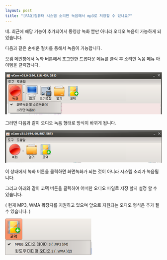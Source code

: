 ```yaml
---
layout: post
title: "[FAQ]컴퓨터 시스템 소리만 녹음해서 mp3로 저장할 수 있나요?"
---
```


네. 최근에 해당 기능이 추가되어서 동영상 녹화 뿐만 아니라 오디오 녹음이 가능하게 되었습니다.

다음과 같은 손쉬운 절차를 통해서 녹음이 가능합니다.

오캠 메인창에서 녹화 버튼에서 조그만한 드롭다운 메뉴를 클릭 후 소리만 녹음 메뉴 아이템을 클릭합니다.

![](/images/faq_68_img_1.png)

그러면 다음과 같이 오디오 녹음 형태로 방식이 바뀌게 됩니다.

![](/images/faq_68_img_2.png)

이 상태에서 녹화 버튼을 클릭하면 화면녹화가 되는 것이 아니라 시스템 소리가 녹음됩니다.

그리고 아래와 같이 코덱 버튼을 클릭하여 어떠한 오디오 파일로 저장 할지 설정 할 수 있습니다.

( 현재 MP3, WMA 확장자를 지원하고 있으며 앞으로 지원되는 오디오 형식은 추가 될 수 있습니다. )

![](/images/faq_68_img_3.png)

